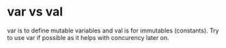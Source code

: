 var vs val
==========

var is to define mutable variables and val is for immutables (constants). Try to use var if possible as it 
helps with concurency later on.



